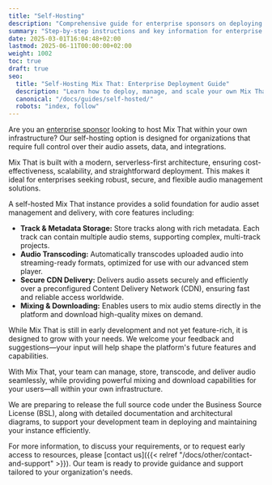 ```yaml
---
title: "Self-Hosting"
description: "Comprehensive guide for enterprise sponsors on deploying and managing a self-hosted Mix That instance, including benefits, requirements, and support."
summary: "Step-by-step instructions and key information for enterprise sponsors to self-host Mix That, with details on architecture, support, and early access."
date: 2025-03-01T16:04:48+02:00
lastmod: 2025-06-11T00:00:00+02:00
weight: 1002
toc: true
draft: true
seo:
  title: "Self-Hosting Mix That: Enterprise Deployment Guide"
  description: "Learn how to deploy, manage, and scale your own Mix That instance for your organization, with full support and documentation."
  canonical: "/docs/guides/self-hosted/"
  robots: "index, follow"
---
```


Are you an [enterprise sponsor](/docs/other/sponsor-this-project/) looking to host Mix That within your own infrastructure? Our self-hosting option is designed for organizations that require full control over their audio assets, data, and integrations.

Mix That is built with a modern, serverless-first architecture, ensuring cost-effectiveness, scalability, and straightforward deployment. This makes it ideal for enterprises seeking robust, secure, and flexible audio management solutions.

A self-hosted Mix That instance provides a solid foundation for audio asset management and delivery, with core features including:

- **Track & Metadata Storage:** Store tracks along with rich metadata. Each track can contain multiple audio stems, supporting complex, multi-track projects.
- **Audio Transcoding:** Automatically transcodes uploaded audio into streaming-ready formats, optimized for use with our advanced stem player.
- **Secure CDN Delivery:** Delivers audio assets securely and efficiently over a preconfigured Content Delivery Network (CDN), ensuring fast and reliable access worldwide.
- **Mixing & Downloading:** Enables users to mix audio stems directly in the platform and download high-quality mixes on demand.

While Mix That is still in early development and not yet feature-rich, it is designed to grow with your needs. We welcome your feedback and suggestions—your input will help shape the platform's future features and capabilities.

With Mix That, your team can manage, store, transcode, and deliver audio seamlessly, while providing powerful mixing and download capabilities for your users—all within your own infrastructure.

We are preparing to release the full source code under the Business Source License (BSL), along with detailed documentation and architectural diagrams, to support your development team in deploying and maintaining your instance efficiently.

For more information, to discuss your requirements, or to request early access to resources, please [contact us]({{< relref "/docs/other/contact-and-support" >}}). Our team is ready to provide guidance and support tailored to your organization's needs.
